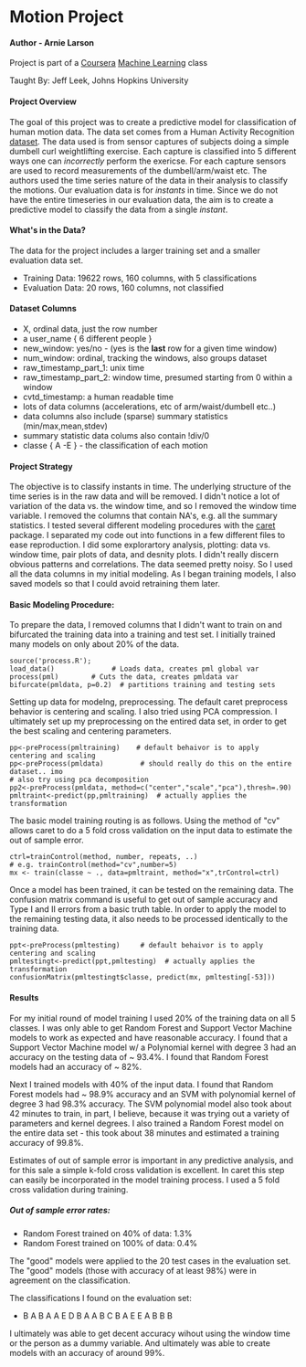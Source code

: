 
Motion Project 
==============

#### Author - Arnie Larson

Project is part of a [Coursera](www.coursera.org) [Machine Learning](https://class.coursera.org/predmachlearn-034) class

Taught By: Jeff Leek, Johns Hopkins University

#### Project Overview

The goal of this project was to create a predictive model for classification of human motion data.  The data set comes from a Human Activity Recognition [dataset](http://groupware.les.inf.puc-rio.br/har).  The data used is from sensor captures of subjects doing a simple dumbell curl weightlifting exercise.  Each capture is classified into 5 different ways one can *incorrectly* perform the exericse.  For each capture sensors are used to record measurements of the dumbell/arm/waist etc.  The authors used the time series nature of the data in their analysis to classify the motions.  Our evaluation data is for *instants* in time.  Since we do not have the entire timeseries in our evaluation data, the aim is to create a predictive model to classify the data from a single *instant*.


#### What's in the Data?  
The data for the project includes a larger training set and a smaller evaluation data set.

- Training Data: 19622 rows, 160 columns, with 5 classifications
- Evaluation Data: 20 rows, 160 columns, not classified
  
#### Dataset Columns
- X, ordinal data, just the row number
- a user_name { 6 different people }
- new_window: yes/no - (yes is the **last** row for a given time window)
- num_window: ordinal, tracking the windows, also groups dataset
- raw_timestamp_part_1: unix time
- raw_timestamp_part_2: window time, presumed starting from 0 within a window
- cvtd_timestamp: a human readable time
- lots of data columns (accelerations, etc of arm/waist/dumbell etc..)
- data columns also include (sparse) summary statistics (min/max,mean,stdev)
- summary statistic data colums also contain !div/0
- classe { A -E } - the classification of each motion

#### Project Strategy
The objective is to classify instants in time.  The underlying structure of the time series is in the raw data and will be removed.  I didn't notice a lot of variation of the data vs. the window time, and so I removed the window time variable.  I removed the columns that contain NA's, e.g. all the summary statistics.  I tested several different modeling procedures with the [caret](http://topepo.github.io/caret/index.html) package.  I separated my code out into functions in a few different files to ease reproduction.  I did some explorartory analysis, plotting: data vs. window time, pair plots of data, and desnity plots.  I didn't really discern obvious patterns and correlations.  The data seemed pretty noisy.  So I used all the data columns in my initial modeling.  As I began training models, I also saved models so that I could avoid retraining them later.  


#### Basic Modeling Procedure:

To prepare the data, I removed columns that I didn't want to train on and bifurcated the training data into a training and test set.
I initially trained many models on only about 20% of the data.  
```
source('process.R');
load_data()              # Loads data, creates pml global var
process(pml)        # Cuts the data, creates pmldata var
bifurcate(pmldata, p=0.2)  # partitions training and testing sets
````

Setting up data for modelng, preprocessing.  The default caret preprocess behavior is centering and scaling.  I also tried using PCA compression.  I ultimately set up my preprocessing on the entired data set, in order to get the best scaling and centering parameters.
```
pp<-preProcess(pmltraining)    # default behaivor is to apply centering and scaling
pp<-preProcess(pmldata)         # should really do this on the entire dataset.. imo 
# also try using pca decomposition
pp2<-preProcess(pmldata, method=c("center","scale","pca"),thresh=.90)
pmltraint<-predict(pp,pmltraining)  # actually applies the transformation
```

The basic model training routing is as follows.  Using the method of "cv" allows caret to do a 5 fold cross validation on the input data to estimate the out of sample error.
```
ctrl=trainControl(method, number, repeats, ..)
# e.g. trainControl(method="cv",number=5)
mx <- train(classe ~ ., data=pmltraint, method="x",trControl=ctrl)
```
Once a model has been trained, it can be tested on the remaining data.  The confusion matrix command is useful to get out of sample accuracy and Type I and II errors from a basic truth table.  In order to apply the model to the remaining testing data, it also needs to be processed identically to the training data.

```
ppt<-preProcess(pmltesting)     # default behaivor is to apply centering and scaling
pmltestingt<-predict(ppt,pmltesting)  # actually applies the transformation
confusionMatrix(pmltestingt$classe, predict(mx, pmltesting[-53]))
```

#### Results

For my initial round of model training I used 20% of the training data on all 5 classes.  I was only able to get Random Forest and Support Vector Machine models to work as expected and have reasonable accuracy.  I found that a Support Vector Machine model w/ a Polynomial kernel with degree 3 had an accuracy on the testing data of ~ 93.4%.  I found that Random Forest models had an accuracy of ~ 82%.  

Next I trained models with 40% of the input data.  I found that Random Forest models had ~ 98.9% accuracy and an SVM with polynomial kernel of degree 3 had 98.3% accuracy.  The SVM polynomial model also took about 42 minutes to train, in part, I believe, because it was trying out a variety of parameters and kernel degrees.  I also trained a Random Forest model on the entire data set - this took about 38 minutes and estimated a training accuracy of 99.8%.  

Estimates of out of sample error is important in any predictive analysis, and for this sale a simple k-fold cross validation is excellent.  In caret this step can easily be incorporated in the model training process.  I used a 5 fold cross validation during training.

##### Out of sample error rates:
- Random Forest trained on 40% of data:   1.3%
- Random Forest trained on 100% of data:  0.4%

The "good" models were applied to the 20 test cases in the evaluation set.  The "good" models (those with accuracy of at least 98%) were in agreement on the classification.

The classifications I found on the evaluation set:
- B A B A A E D B A A B C B A E E A B B B

I ultimately was able to get decent accuracy wihout using the window time or the person as a dummy variable.  And ultimately was able to create models with an accuracy of around 99%.